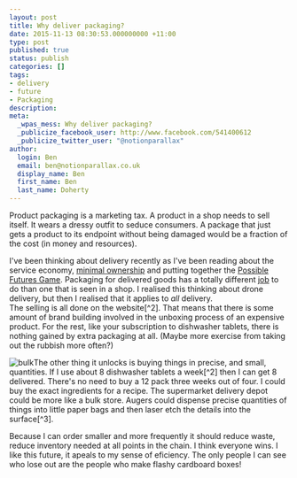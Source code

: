 ```yaml
---
layout: post
title: Why deliver packaging?
date: 2015-11-13 08:30:53.000000000 +11:00
type: post
published: true
status: publish
categories: []
tags:
- delivery
- future
- Packaging
description:
meta:
  _wpas_mess: Why deliver packaging?
  _publicize_facebook_user: http://www.facebook.com/541400612
  _publicize_twitter_user: "@notionparallax"
author:
  login: Ben
  email: ben@notionparallax.co.uk
  display_name: Ben
  first_name: Ben
  last_name: Doherty
---
```

<p>Product packaging is a marketing tax. A product in a shop needs to sell itself. It wears a dressy outfit to seduce consumers. A package that just gets a product to its endpoint without being damaged would be a fraction of the cost (in money and resources).</p>
<p>I've been thinking about delivery recently as I've been reading about the service economy, <a href="http://notionparallax.co.uk/?p=1703">minimal ownership</a> and putting together the <a href="http://notionparallax.co.uk/wordpress/?p=1908">Possible Futures Game</a>. Packaging for delivered goods has a totally different <a href="http://jobstobedone.org/">job</a> to do than one that is seen in a shop. I realised this thinking about drone delivery, but then I realised that it applies to <em>all</em> delivery.<br />
The selling is all done on the website[^2]. That means that there is some amount of brand building involved in the unboxing process of an expensive product. For the rest, like your subscription to dishwasher tablets, there is nothing gained by extra packaging at all. (Maybe more exercise from taking out the rubbish more often?)</p>
<p><img class="size-full wp-image-2455 alignright" src="{{ site.baseurl }}/assets/bulk.jpg" alt="bulk" />The other thing it unlocks is buying things in precise, and small, quantities. If I use about 8 dishwasher tablets a week[^2] then I can get 8 delivered. There's no need to buy a 12 pack three weeks out of four. I could buy the exact ingredients for a recipe. The supermarket delivery depot could be more like a bulk store. Augers could dispense precise quantities of things into little paper bags and then laser etch the details into the surface[^3].</p>
<p>Because I can order smaller and more frequently it should reduce waste, reduce inventory needed at all points in the chain. I think everyone wins. I like this future, it apeals to my sense of eficiency. The only people I can see who lose out are the people who make flashy cardboard boxes!</p>

[^1]: or in the showroom/shop. There will be new ways of finding out about products that we aren't thinking about right now, but I doubt they'll carry inventory that you'll take with you right then!

[^2]: I'm really coming across as a yuppy dick here aren't I.

[^3]: there's precedent in <a href="http://www.bbc.com/news/uk-scotland-tayside-central-11552610">pharmacy robotics in large hospitals</a>